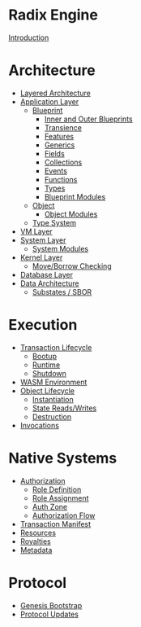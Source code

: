 # Radix Engine

[Introduction](README.md)

# Architecture

- [Layered Architecture](architecture/layers.md)
- [Application Layer](architecture/application/README.md)
  - [Blueprint](architecture/application/blueprint/README.md)
    - [Inner and Outer Blueprints](architecture/application/blueprint/inner_outer.md)
    - [Transience](architecture/application/blueprint/transience.md)
    - [Features](architecture/application/blueprint/features.md)
    - [Generics](architecture/application/blueprint/generics.md)
    - [Fields](architecture/application/blueprint/fields.md)
    - [Collections](architecture/application/blueprint/collections.md)
    - [Events](architecture/application/blueprint/events.md)
    - [Functions]()
    - [Types](architecture/application/blueprint/types.md)
    - [Blueprint Modules]()
  - [Object]()
    - [Object Modules]()
  - [Type System]()
- [VM Layer](architecture/vm.md)
- [System Layer](architecture/system.md)
  - [System Modules]()
- [Kernel Layer](architecture/kernel.md)
  - [Move/Borrow Checking]()
- [Database Layer](architecture/database.md)
- [Data Architecture]()
  - [Substates / SBOR]()

# Execution

- [Transaction Lifecycle](execution/lifecycle.md)
  - [Bootup](execution/bootup.md)
  - [Runtime]()
  - [Shutdown](execution/shutdown.md)
- [WASM Environment](architecture/application/wasm_environment.md)
- [Object Lifecycle]()
  - [Instantiation]()
  - [State Reads/Writes]()
  - [Destruction]()
- [Invocations]()

# Native Systems

- [Authorization](native/access_control/README)
  - [Role Definition](native/access_control/role_definition.md)
  - [Role Assignment](native/access_control/role_assignment.md)
  - [Auth Zone](native/access_control/authzone.md)
  - [Authorization Flow](native/access_control/authorization.md)
- [Transaction Manifest]()
- [Resources]()
- [Royalties]()
- [Metadata]()

# Protocol
- [Genesis Bootstrap]()
- [Protocol Updates]()
 